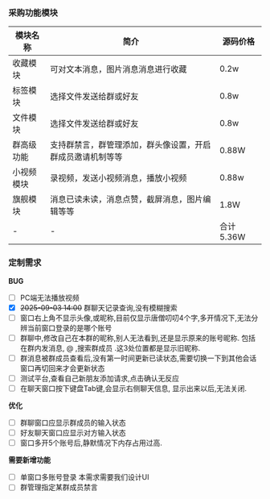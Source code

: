  ### 采购功能模块 
 
 
| 模块名称 | 简介| 源码价格| 
| -- | -- | -- |  
| 收藏模块 | 可对文本消息，图片消息消息进行收藏 | 0.2w |  
| 标签模块 | 选择文件发送给群或好友 | 0.8w | 
| 文件模块 | 选择文件发送给群或好友 | 0.8w |  
| 群高级功能 | 支持群禁言，群管理添加，群头像设置，开启群成员邀请机制等等 | 0.88W |  
|小视频模块|录视频，发送小视频消息，播放小视频 |0.88w|
|旗舰模块|消息已读未读，消息点赞，截屏消息，图片编辑等等|1.8W|
|-|-|合计 5.36W|

### 定制需求

**BUG**
- [ ] PC端无法播放视频
- [x] ~~2025-09-03 14:00~~ 群聊天记录查询,没有模糊搜索
- [ ] 窗口右上角不显示头像,或昵称,目前仅显示唐僧叨叨4个字,多开情况下,无法分辨当前窗口登录的是哪个账号
- [ ] 群聊中,修改自己在本群的昵称,别人无法看到,还是显示原来的账号昵称.  包括在群内发消息, @ ,搜索群成员 .这3处位置都是显示旧昵称.
- [ ] 群消息被群成员查看后,没有第一时间更新已读状态,需要切换一下到其他会话窗口再切回来才会更新状态
- [ ] 测试平台,查看自己新朋友添加请求,点击确认无反应
- [ ] 在聊天窗口按下键盘Tab键,会显示右侧聊天信息, 显示出来以后,无法关闭.

**优化** 
- [ ] 群聊窗口应显示群成员的输入状态
- [ ] 好友聊天窗口应显示对方输入状态
- [ ] 窗口多开5个账号后,静默情况下内存占用过高.  

**需要新增功能** 
- [ ] 单窗口多账号登录 本需求需要我们设计UI
- [ ] 群管理指定某群成员禁言
